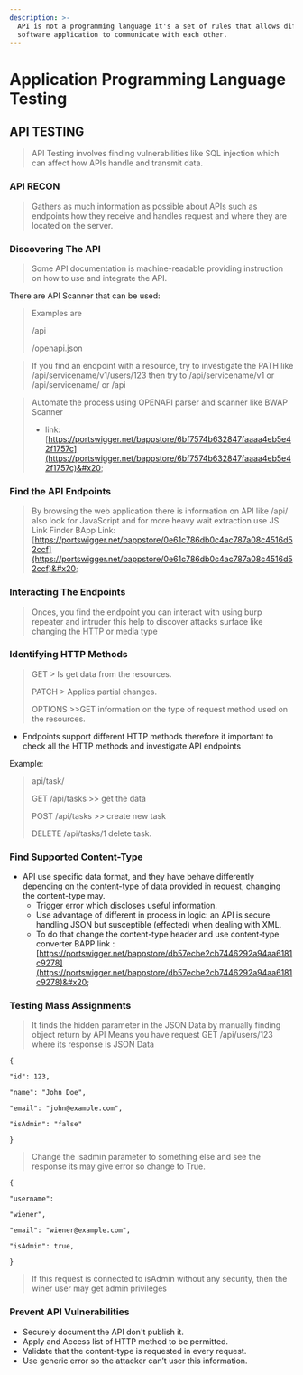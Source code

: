 ```yaml
---
description: >-
  API is not a programming language it's a set of rules that allows different
  software application to communicate with each other.
---
```


# Application Programming Language Testing

## API TESTING

> API Testing involves finding vulnerabilities like SQL injection which can affect how APIs handle and transmit data.

### API RECON

> Gathers as much information as possible about APIs such as endpoints how they receive and handles request and where they are located on the server.

### Discovering The API

> Some API documentation is machine-readable providing instruction on how to use and integrate the API.

There are API Scanner that can be used:

> Examples are &#x20;
>
> /api&#x20;
>
> /openapi.json&#x20;

> If you find an endpoint with a resource, try to investigate the PATH like /api/servicename/v1/users/123 then try to /api/servicename/v1 or /api/servicename/ or /api

> Automate the process using OPENAPI parser and scanner like BWAP Scanner &#x20;
>
> * link: [https://portswigger.net/bappstore/6bf7574b632847faaaa4eb5e42f1757c](https://portswigger.net/bappstore/6bf7574b632847faaaa4eb5e42f1757c)&#x20;

### Find the API Endpoints

> By browsing the web application there is information on API like /api/ also look for JavaScript and for more heavy wait extraction use JS Link Finder BApp Link: [https://portswigger.net/bappstore/0e61c786db0c4ac787a08c4516d52ccf](https://portswigger.net/bappstore/0e61c786db0c4ac787a08c4516d52ccf)&#x20;

### Interacting The Endpoints

> Onces, you find the endpoint you can interact with using burp repeater and intruder this help to discover attacks surface like changing the HTTP or media type

### Identifying HTTP Methods

> GET > Is get data from the resources.&#x20;
>
> PATCH > Applies partial changes.&#x20;
>
> OPTIONS >>GET information on the type of request method used on the resources.&#x20;

* Endpoints support different HTTP methods therefore it important to check all the HTTP methods and investigate API endpoints

Example:

> api/task/&#x20;
>
> GET /api/tasks >> get the data&#x20;
>
> POST /api/tasks >> create new task&#x20;
>
> DELETE /api/tasks/1 delete task.&#x20;

### Find Supported Content-Type

* API use specific data format, and they have behave differently depending on the content-type of data provided in request, changing the content-type may.&#x20;
  * Trigger error which discloses useful information.&#x20;
  * Use advantage of different in process in logic:  an API is secure handling JSON but susceptible (effected) when dealing with XML.&#x20;
  * &#x20;To do that change the content-type header and use content-type converter BAPP link : [https://portswigger.net/bappstore/db57ecbe2cb7446292a94aa6181c9278](https://portswigger.net/bappstore/db57ecbe2cb7446292a94aa6181c9278)&#x20;

### Testing Mass Assignments

> It finds the hidden parameter in the JSON Data by manually finding object return by API Means you have request GET /api/users/123 where its response is JSON Data

```
{  

"id": 123,  

"name": "John Doe",  

"email": "john@example.com",  

"isAdmin": "false"  

} 
```

> Change the isadmin parameter to something else and see the response its may give error so change to True.

```
{  

"username":  

"wiener",  

"email": "wiener@example.com",  

"isAdmin": true,  

} 
```

> If this request is connected to isAdmin without any security, then the winer user may get admin privileges

### Prevent API Vulnerabilities

* Securely document the API don't publish it.&#x20;
* Apply and Access list of HTTP method to be permitted.&#x20;
* Validate that the content-type is requested in every request.&#x20;
* Use generic error so the attacker can’t user this information.&#x20;
